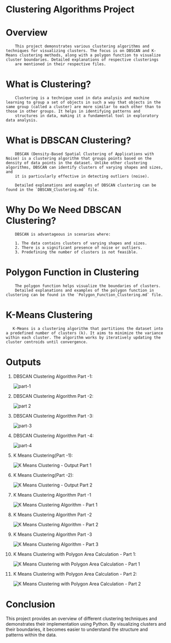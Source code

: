 # Clustering Algorithms Project

  # Overview

        This project demonstrates various clustering algorithms and techniques for visualizing clusters. The focus is on DBSCAN and K-Means clustering methods, along with a polygon function to visualize cluster boundaries. Detailed explanations of respective clusterings 
        are mentioned in their respective files.

  # What is Clustering?

        Clustering is a technique used in data analysis and machine learning to group a set of objects in such a way that objects in the same group (called a cluster) are more similar to each other than to those in other groups. It helps in identifying patterns and 
        structures in data, making it a fundamental tool in exploratory data analysis.

  # What is DBSCAN Clustering?

        DBSCAN (Density-Based Spatial Clustering of Applications with Noise) is a clustering algorithm that groups points based on the density of data points in the dataset. Unlike other clustering algorithms, DBSCAN can identify clusters of varying shapes and sizes, and 
        it is particularly effective in detecting outliers (noise).

        Detailed explanations and examples of DBSCAN clustering can be found in the `DBSCAN_Clustering.md` file.

  # Why Do We Need DBSCAN Clustering?

        DBSCAN is advantageous in scenarios where:

        1. The data contains clusters of varying shapes and sizes.
        2. There is a significant presence of noise or outliers.
        3. Predefining the number of clusters is not feasible.

  # Polygon Function in Clustering

        The polygon function helps visualize the boundaries of clusters.
        Detailed explanations and examples of the polygon function in clustering can be found in the `Polygon_Function_Clustering.md` file.

  # K-Means Clustering

       K-Means is a clustering algorithm that partitions the dataset into a predefined number of clusters (k). It aims to minimize the variance within each cluster. The algorithm works by iteratively updating the cluster centroids until convergence.

  # Outputs

  1. DBSCAN Clustering Algorithm Part -1:

       ![part-1](https://github.com/user-attachments/assets/770d3641-248e-4889-a2e8-075daeafa306)
    
  2. DBSCAN Clustering Algorithm Part -2:

        ![part 2](https://github.com/user-attachments/assets/e0698c23-d375-4cae-b92f-972bbddec1a6)

  3. DBSCAN Clustering Algorithm Part -3:

        ![part-3](https://github.com/user-attachments/assets/e7583050-3765-491f-a974-a13c910e3f98)

  4. DBSCAN Clustering Algorithm Part -4:

        ![part-4](https://github.com/user-attachments/assets/b03a4f9b-586d-444d-943a-85bb97c4d01e)

  5. K Means Clustering(Part -1):

        ![K Means Clustering - Output Part 1](https://github.com/Viralli/Clustering/assets/92823324/22b61e69-419b-4cb8-9703-fde0c366d279)

  6. K Means Clustering(Part -2):
    
        ![K Means Clustering - Output Part 2](https://github.com/Viralli/Clustering/assets/92823324/2086356e-1b57-4d5c-b084-54a1eabed024)

  7. K Means Clustering Algorithm Part -1

        ![K Means Clustering Algorithm - Part 1](https://github.com/user-attachments/assets/e762ab67-a7f3-479f-9324-3ca09d50b955)
        
  8.  K Means Clustering Algorithm Part -2

        ![K Means Clustering Algorithm - Part 2](https://github.com/user-attachments/assets/29285321-31ab-4059-b4f1-33eccd9ae94d)

  9.  K Means Clustering Algorithm Part -3

        ![K Means Clustering Algorithm - Part 3](https://github.com/user-attachments/assets/c987e3b9-c032-400c-8a3d-04c0a21a0cf7)

  10. K Means Clustering with Polygon Area Calculation - Part 1:

      ![K Means Clustering with Polygon Area Calculation - Part 1](https://github.com/user-attachments/assets/c36e3b78-1925-4349-aab5-e2cc38d08f33)

 11. K Means Clustering with Polygon Area Calculation - Part 2:

      ![K Means Clustering with Polygon Area Calculation - Part 2](https://github.com/user-attachments/assets/d251a3c8-4e54-4652-9de7-9f53bd608f4b)

  # Conclusion

  This project provides an overview of different clustering techniques and demonstrates their implementation using Python. By visualizing clusters and their boundaries, it becomes easier to understand the structure and patterns within the data.   
